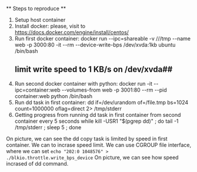 ** Steps to reproduce **

1) Setup host container
2) Install docker: please, visit to https://docs.docker.com/engine/install/centos/
3) Run first docker container: 
	docker run --ipc=shareable -v ///tmp --name web -p 3000:80 -it --rm --device-write-bps  /dev/xvda:1kb ubuntu /bin/bash
	## limit write speed to 1 KB/s on /dev/xvda##
4) Run second docker container with python: 
	docker run -it --ipc=container:web --volumes-from web -p 3001:80 --rm --pid container:web python /bin/bash
5) Run dd task in first container:
	dd if=/dev/urandom of=/file.tmp bs=1024 count=1000000 oflag=direct 2> /tmp/stderr
6) Getting progress from running dd task in first container from second container every 5 seconds
	while kill -USR1 "$(pgrep dd)" ; do tail -1 /tmp/stderr ; sleep 5 ; done
	
On picture, we can see the dd copy task is limited by speed in first container. We can to incrase speed limit. 
We can use CGROUP file interface, where we can set ```echo "202:0 1048576" > ./blkio.throttle.write_bps_device```
On picture, we can see how speed incrased of dd command.
	

